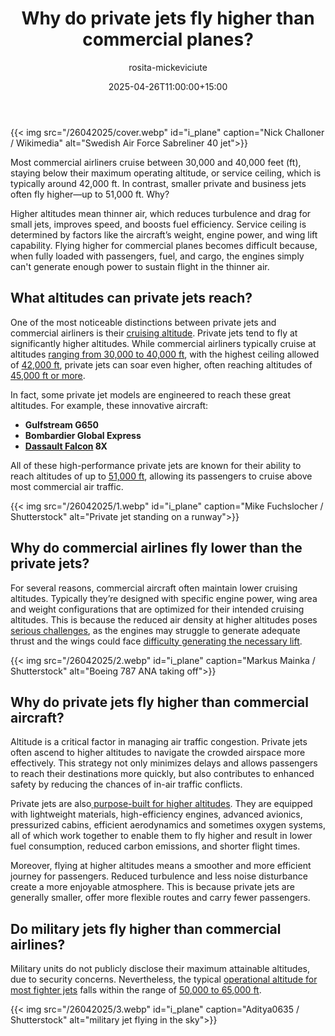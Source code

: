 ﻿---
title: "Why do private jets fly higher than commercial planes?"
meta_title: "Why do private jets fly higher than commercial aircraft?"
description: "Commercial airliners can reach 40,000 ft, whereas private jets cruise at 45,000 ft or even higher. Why do private jets fly higher than commercial airlines?"
date: 2025-04-26T11:00:00+15:00
draft: false
thumb: "/26042025/cover.webp"
thumb_alt: "Swedish Air Force Sabreliner 40 jet"
author: "rosita-mickeviciute"
is_article: true
---

{{< img src="/26042025/cover.webp" id="i\_plane" caption="Nick Challoner / Wikimedia" alt="Swedish Air Force Sabreliner 40 jet">}}

Most commercial airliners cruise between 30,000 and 40,000 feet (ft), staying below their maximum operating altitude, or service ceiling, which is typically around 42,000 ft. In contrast, smaller private and business jets often fly higher—up to 51,000 ft. Why?

Higher altitudes mean thinner air, which reduces turbulence and drag for small jets, improves speed, and boosts fuel efficiency. Service ceiling is determined by factors like the aircraft’s weight, engine power, and wing lift capability. Flying higher for commercial planes becomes difficult because, when fully loaded with passengers, fuel, and cargo, the engines simply can't generate enough power to sustain flight in the thinner air.

## What altitudes can private jets reach? 

One of the most noticeable distinctions between private jets and commercial airliners is their [cruising altitude](https://thefriendlyskies.net/article/understanding-click-distance-in-aviation-definition-and-significance/). Private jets tend to fly at significantly higher altitudes. While commercial airliners typically cruise at altitudes [ranging from 30,000 to 40,000 ft](https://wayman.edu/how-high-do-planes-fly/), with the highest ceiling allowed of [42,000 ft](https://www.sheffield.com/2025/how-high-do-airplanes-go.html), private jets can soar even higher, often reaching altitudes of[ 45,000 ft or more](https://www.thrustflight.com/how-high-planes-fly/).

In fact, some private jet models are engineered to reach these great altitudes. For example, these innovative aircraft:

- **Gulfstream G650**
- **Bombardier Global Express**
- **[Dassault Falcon](https://thefriendlyskies.net/article/top-5-business-jets-shaping-travel/) 8X**

All of these high-performance private jets are known for their ability to reach altitudes of up to [51,000 ](https://www.globalcharter.com/post/how-high-do-private-jets-fly)[ft](https://www.globalcharter.com/post/how-high-do-private-jets-fly), allowing its passengers to cruise above most commercial air traffic. 

{{< img src="/26042025/1.webp" id="i\_plane" caption="Mike Fuchslocher / Shutterstock" alt="Private jet standing on a runway">}}

## Why do commercial airlines fly lower than the private jets?

For several reasons, commercial aircraft often maintain lower cruising altitudes. Typically they’re designed with specific engine power, wing area and weight configurations that are optimized for their intended cruising altitudes. This is because the reduced air density at higher altitudes poses [serious challenges](https://www.quora.com/How-does-altitude-density-affect-aircraft-performance), as the engines may struggle to generate adequate thrust and the wings could face [difficulty generating the necessary lift](https://thefriendlyskies.net/article/how-high-do-planes-fly/).

{{< img src="/26042025/2.webp" id="i\_plane" caption="Markus Mainka / Shutterstock" alt="Boeing 787 ANA taking off">}}

## Why do private jets fly higher than commercial aircraft? 

Altitude is a critical factor in managing air traffic congestion. Private jets often ascend to higher altitudes to navigate the crowded airspace more effectively. This strategy not only minimizes delays and allows passengers to reach their destinations more quickly, but also contributes to enhanced safety by reducing the chances of in-air traffic conflicts.

Private jets are also[ purpose-built for ](https://singaporeaircharter.com/private-jet-cruising-altitude/)[higher](https://singaporeaircharter.com/private-jet-cruising-altitude/)[ altitudes](https://singaporeaircharter.com/private-jet-cruising-altitude/). They are equipped with lightweight materials, high-efficiency engines, advanced avionics, pressurized cabins, efficient aerodynamics and sometimes oxygen systems, all of which work together to enable them to fly higher and result in lower fuel consumption, reduced carbon emissions, and shorter flight times.

Moreover, flying at higher altitudes means a smoother and more efficient journey for passengers. Reduced turbulence and less noise disturbance create a more enjoyable atmosphere. This is because private jets are generally smaller, offer more flexible routes and carry fewer passengers. 

## Do military jets fly higher than commercial airlines?

Military units do not publicly disclose their maximum attainable altitudes, due to security concerns. Nevertheless, the typical [operational altitude for most fighter jets](https://epicflightacademy.com/how-high-do-planes-fly/) falls within the range of [50](https://thefriendlyskies.net/article/difference-between-f22-f35/)[,000 to ](https://thefriendlyskies.net/article/difference-between-f22-f35/)[65](https://thefriendlyskies.net/article/difference-between-f22-f35/)[,000 ](https://thefriendlyskies.net/article/difference-between-f22-f35/)[ft](https://thefriendlyskies.net/article/difference-between-f22-f35/).

{{< img src="/26042025/3.webp" id="i\_plane" caption="Aditya0635 / Shutterstock" alt="military jet flying in the sky">}}
